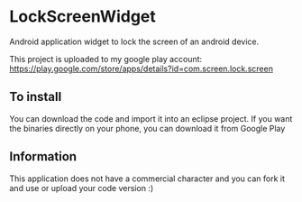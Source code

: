 LockScreenWidget
================

Android application widget to lock the screen of an android device.

This project is uploaded to my google play account:
  https://play.google.com/store/apps/details?id=com.screen.lock.screen
  
To install
------------
You can download the code and import it into an eclipse project.
If you want the binaries directly on your phone, you can download it from Google Play

Information
-----------
This application does not have a commercial character and you can fork it and use or upload your code version :)

